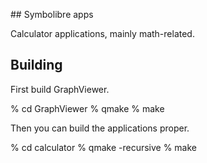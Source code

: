 ## Symbolibre apps

Calculator applications, mainly math-related.

## Building

First build GraphViewer.

   % cd GraphViewer
   % qmake
   % make

Then you can build the applications proper.

   % cd calculator
   % qmake -recursive
   % make
